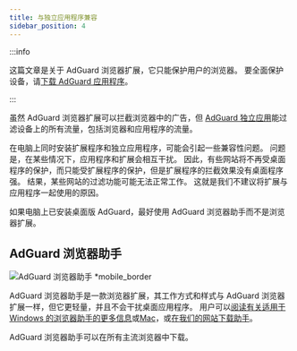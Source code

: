 ```yaml
---
title: 与独立应用程序兼容
sidebar_position: 4
---
```


:::info

这篇文章是关于 AdGuard 浏览器扩展，它只能保护用户的浏览器。 要全面保护设备，请[下载 AdGuard 应用程序](https://agrd.io/download-kb-adblock)。

:::

虽然 AdGuard 浏览器扩展可以拦截浏览器中的广告，但 [AdGuard 独立应用](/adguard-browser-extension/comparison-standalone)能过滤设备上的所有流量，包括浏览器和应用程序的流量。

在电脑上同时安装扩展程序和独立应用程序，可能会引起一些兼容性问题。 问题是，在某些情况下，应用程序和扩展会相互干扰。 因此，有些网站将不再受桌面程序的保护，而只能受扩展程序的保护，但是扩展程序的拦截效果没有桌面程序强。 结果，某些网站的过滤功能可能无法正常工作。 这就是我们不建议将扩展与应用程序一起使用的原因。

如果电脑上已安装桌面版 AdGuard，最好使用 AdGuard 浏览器助手而不是浏览器扩展。

## AdGuard 浏览器助手

![AdGuard 浏览器助手 \*mobile_border](https://cdn.adtidy.org/content/kb/ad_blocker/browser_extension/ad_blocker_browser_extension_assistant.png)

AdGuard 浏览器助手是一款浏览器扩展，其工作方式和样式与 AdGuard 浏览器扩展一样，但它更轻量，并且不会干扰桌面应用程序。 用户可以[阅读有关适用于 Windows 的浏览器助手的更多信息](/adguard-for-windows/browser-assistant)或[Mac](/adguard-for-mac/features/browser-assistant)，或[在我们的网站下载助手](https://adguard.com/adguard-assistant/overview.html)。

AdGuard 浏览器助手可以在所有主流浏览器中下载。
